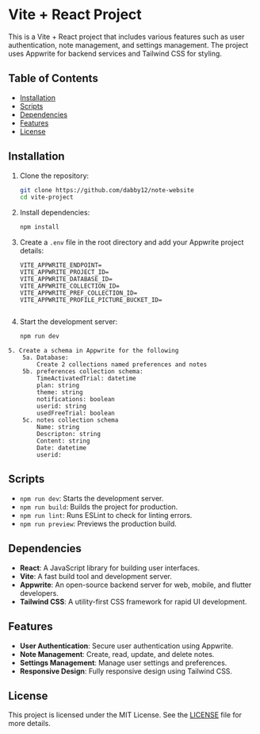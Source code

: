 # Vite + React Project

This is a Vite + React project that includes various features such as user authentication, note management, and settings management. The project uses Appwrite for backend services and Tailwind CSS for styling.

## Table of Contents

- [Installation](#installation)
- [Scripts](#scripts)
- [Dependencies](#dependencies)
- [Features](#features)
- [License](#license)

## Installation

1. Clone the repository:
    ```sh
    git clone https://github.com/dabby12/note-website
    cd vite-project
    ```

2. Install dependencies:
    ```sh
    npm install
    ```

3. Create a `.env` file in the root directory and add your Appwrite project details:
    ```env
    VITE_APPWRITE_ENDPOINT=
    VITE_APPWRITE_PROJECT_ID=
    VITE_APPWRITE_DATABASE_ID=
    VITE_APPWRITE_COLLECTION_ID=
    VITE_APPWRITE_PREF_COLLECTION_ID=
    VITE_APPWRITE_PROFILE_PICTURE_BUCKET_ID=


    ```

4. Start the development server:
    ```sh
    npm run dev
    ```
```
5. Create a schema in Appwrite for the following
    5a. Database: 
        Create 2 collections named preferences and notes
    5b. preferences collection schema:
        TimeActivatedTrial: datetime
        plan: string
        theme: string
        notifications: boolean
        userid: string
        usedFreeTrial: boolean
    5c. notes collection schema
        Name: string
        Descripton: string
        Content: string
        Date: datetime
        userid:
```
## Scripts

- `npm run dev`: Starts the development server.
- `npm run build`: Builds the project for production.
- `npm run lint`: Runs ESLint to check for linting errors.
- `npm run preview`: Previews the production build.
## Dependencies

- **React**: A JavaScript library for building user interfaces.
- **Vite**: A fast build tool and development server.
- **Appwrite**: An open-source backend server for web, mobile, and flutter developers.
- **Tailwind CSS**: A utility-first CSS framework for rapid UI development.

## Features

- **User Authentication**: Secure user authentication using Appwrite.
- **Note Management**: Create, read, update, and delete notes.
- **Settings Management**: Manage user settings and preferences.
- **Responsive Design**: Fully responsive design using Tailwind CSS.

## License

This project is licensed under the MIT License. See the [LICENSE](LICENSE) file for more details.

